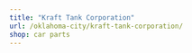 ```yaml
---
title: "Kraft Tank Corporation"
url: /oklahoma-city/kraft-tank-corporation/
shop: car parts
---
```

